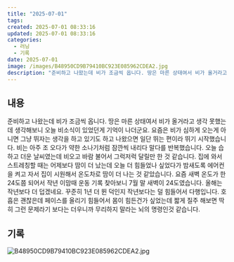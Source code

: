 ```yaml
---
title: "2025-07-01"
tags:
created: 2025-07-01 08:33:16
updated: 2025-07-01 08:33:16
categories:
  - 러닝
  - 기록
date: 2025-07-01
image: /images/B48950CD9B79410BC923E085962CDEA2.jpg
description: "준비하고 나왔는데 비가 조금씩 옵니다. 땅은 마른 상태여서 비가 올거라고 생각 못했는데 생각해보니 오늘 비소식이 있었던게 기억이 나더군요. 요즘은 비가 심하게 오는게 아니면 그냥 뛰자는 생각을 하고 있기도 하고 나왔으면 일단 뛰는 편이라 뛰기 시작했습니다. 비는 아주 조 오다가 약한 소"
---
```


## 내용

준비하고 나왔는데 비가 조금씩 옵니다. 땅은 마른 상태여서 비가 올거라고 생각 못했는데 생각해보니 오늘 비소식이 있었던게 기억이 나더군요. 요즘은 비가 심하게 오는게 아니면 그냥 뛰자는 생각을 하고 있기도 하고 나왔으면 일단 뛰는 편이라 뛰기 시작했습니다. 비는 아주 조 오다가 약한 소나기처럼 잠깐씩 내리다 말다를 반복했습니다. 
오늘 습하고 더운 날씨였는데 비오고 바람 불어서 그럭저럭 달릴만 한 것 같습니다. 집에 와서 스트레칭할 때는 어제보다 땀이 더 났는데 오늘 더 힘들었나 싶었다가 밤새도록 에어컨을 켜고 자서 집이 시원해서 온도차로 땀이 더 나는 것 같았습니다.
요즘 새벽 온도가 한 24도쯤 되어서 작년 이맘때 운동 기록 찾아보니 7월 말 새벽이 24도였습니다. 올해는 작년보다 더 덥겠네요. 꾸준히 1년 더 뛴 덕인지 작년보다는 덜 힘들어서 다행입니다.
호흡은 괜찮은데 페이스를 올리기 힘들어서 몸이 힘든건가 싶었는데 짧게 질주 해보면 딱히 그런 문제라기 보다는 더우니까 무리하지 말라는 뇌의 명령인것 같습니다. 

## 기록

 
 ![B48950CD9B79410BC923E085962CDEA2.jpg](/images/B48950CD9B79410BC923E085962CDEA2.jpg)
